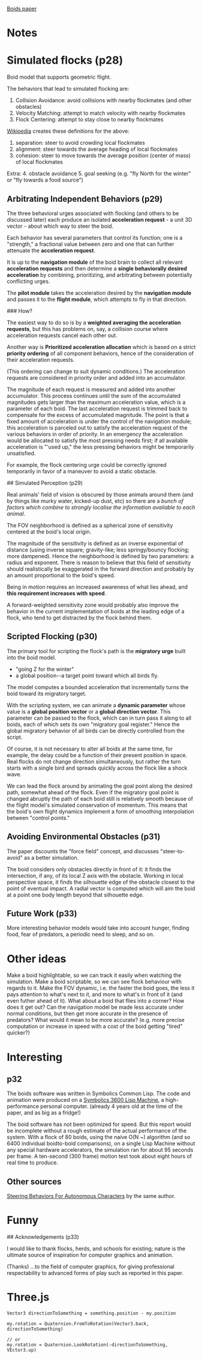 [Boids paper](./research/10.1.1.103.7187.pdf)

# Notes

# Simulated flocks (p28)

Boid model that supports geometric flight.

The behaviors that lead to simulated flocking are:

1. Collision Avoidance: avoid collisions with nearby flockmates (and other obstacles)
2. Velocity Matching: attempt to match velocity with nearby flockmates
3. Flock Centering: attempt to stay close to nearby flockmates

[Wikipedia](https://en.wikipedia.org/wiki/Boids) creates these definitions for the above:

1. separation: steer to avoid crowding local flockmates
2. alignment: steer towards the average heading of local flockmates
3. cohesion: steer to move towards the average position (center of mass) of local flockmates

Extra:
4. obstacle avoidance
5. goal seeking (e.g. "fly North for the winter" or "fly towards a food source")

## Arbitrating Independent Behaviors (p29)

The three behavioral urges associated with flocking (and others to be discussed later) each produce an isolated **acceleration request** - a unit 3D vector - about which way to steer the boid.

Each behavior has several parameters that control its function; one is a "strength," a fractional value between zero and one that can further attenuate the **acceleration request**.

It is up to the **navigation module** of the boid brain to collect all relevant **acceleration requests** and then determine a **single behaviorally desired acceleration** by combining, prioritizing, and arbitrating between potentially conflicting urges.

The **pilot module** takes the acceleration desired by the **navigation module** and passes it to the **flight module**, which attempts to fly in that direction.

### How?

The easiest way to do so is by a **weighted averaging the acceleration requests**, but this has problems on, say, a collision course where acceleration requests cancel each other out.

Another way is **Prioritized acceleration allocation** which is based on a strict **priority ordering** of all component behaviors, hence of the consideration of their acceleration requests.

(This ordering can change to suit dynamic conditions.) The acceleration requests are considered in priority order and added into an accumulator.

The magnitude of each request is measured and added into another accumulator.
This process continues until the sum of the accumulated magnitudes gets larger than the maximum acceleration value, which is a parameter of each boid.
The last acceleration request is trimmed back to compensate for the excess of accumulated magnitude.
The point is that a fixed amount of acceleration is under the control of the navigation module; this acceleration is parceled out to satisfy the acceleration request of the various behaviors in order of priority.
In an emergency the acceleration would be allocated to satisfy the most pressing needs first; if all available acceleration is "'used up," the less pressing behaviors might be temporarily unsatisfied.

For example, the flock centering urge could be correctly ignored temporarily in favor of a maneuver to avoid a static obstacle.

## Simulated Perception (p29)

Real animals' field of vision is obscured by those animals around them (and by things like murky water, kicked-up dust, etc) so there are a *bunch of factors which combine to strongly localise the information available to each animal*.

The FOV neighborhood is defined as a spherical zone of sensitivity centered at the boid's local origin.

The magnitude of the sensitivity is defined as an inverse exponential of distance (using inverse square; gravity-like; less springy/bouncy flocking; more dampened).
Hence the neighborhood is defined by two parameters: a radius and exponent.
There is reason to believe that this field of sensitivity should realistically be exaggerated in the forward direction and probably by an amount proportional to the boid's speed.

Being in motion requires an increased awareness of what lies ahead, and **this requirement increases with speed**.

A forward-weighted sensitivity zone would probably also improve the behavior in the current implementation of boids at the leading edge of a flock, who tend to get distracted by the flock behind them.

## Scripted Flocking (p30)

The primary tool for scripting the flock's path is the **migratory urge** built into the boid model.

* "going Z for the winter"
* a global position--a target point toward which all birds fly.

The model computes a bounded acceleration that incrementally turns the boid toward its migratory target.

With the scripting system, we can animate a **dynamic parameter** whose value is a **global position vector** or a **global direction vector**.
This parameter can be passed to the flock, which can in turn pass it along to all boids, each of which sets its own "migratory goal register."
Hence the global migratory behavior of all birds can be directly controlled from the script.

Of course, it is not necessary to alter all boids at the same time, for example, the delay could be a function of their present position in space.
Real flocks do not change direction simultaneously, but rather the turn starts with a single bird and spreads quickly across the flock like a shock wave.

We can lead the flock around by animating the goal point along the desired path, somewhat ahead of the flock.
Even if the migratory goal point is changed abruptly the path of each boid still is relatively smooth because of the flight model's simulated conservation of momentum.
This means that the boid's own flight dynamics implement a form of smoothing interpolation between "control points."

## Avoiding Environmental Obstacles (p31)

The paper discounts the "force field" concept, and discusses "steer-to-avoid" as a better simulation.

The boid considers only obstacles directly in front of it: it finds the intersection, if any, of its local Z axis with the obstacle.
Working in local perspective space, it finds the silhouette edge of the obstacle closest to the point of eventual impact.
A radial vector is computed which will aim the boid at a point one body length beyond that silhouette edge.

## Future Work (p33)

More interesting behavior models would take into account hunger, finding food, fear of predators, a periodic need to sleep, and so on.

# Other ideas

Make a boid highlightable, so we can track it easily when watching the simulation.
Make a boid scriptable, so we can see flock behaviour with regards to it.
Make the FOV dynamic, i.e. the faster the boid goes, the less it pays attention to what's next to it, and more to what's in front of it (and even futher ahead of it).
What about a boid that flies into a corner? How does it get out?
Can the navigation model be made less accurate under normal conditions, but then get more accurate in the presence of predators? What would it mean to be more accurate? (e.g. more precise computation or increase in speed with a cost of the boid getting "tired" quicker?)


# Interesting

## p32

The boids software was written in Symbolics Common Lisp.
The code and animation were produced on a [Symbolics 3600 Lisp Machine](https://en.wikipedia.org/wiki/Symbolics#The_3600_series), a high-performance personal computer. (already 4 years old at the time of the paper, and as big as a fridge!)

The boid software has not been optimized for speed.
But this report would be incomplete without a rough estimate of the actual performance of the system.
With a flock of 80 boids, using the naive O(N ~) algorithm (and so 6400 individual boidto-boid comparisons), on a single Lisp Machine without any special hardware accelerators, the simulation ran for about 95 seconds per frame.
A ten-second (300 frame) motion test took about eight hours of real time to produce.

## Other sources

[Steering Behaviors For Autonomous Characters](http://www.red3d.com/cwr/steer/) by the same author.

# Funny

## Acknowledgements (p33)

I would like to thank flocks, herds, and schools for existing; nature is the ultimate source of inspiration for computer graphics and animation.

(Thanks) ...to the field of computer graphics, for giving professional
respectability to advanced forms of play such as reported in
this paper.

# Three.js

```
Vector3 directionToSomething = something.position - my.position

my.rotation = Quaternion.FromToRotation(Vector3.back, directionToSomething)

// or
my.rotation = Quaternion.LookRotation(-directionToSomething, VEctor3.up)
```